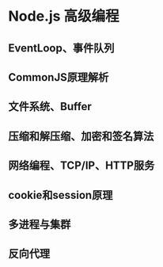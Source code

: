 # Node.js 高级编程
## EventLoop、事件队列
## CommonJS原理解析
## 文件系统、Buffer
## 压缩和解压缩、加密和签名算法
## 网络编程、TCP/IP、HTTP服务
## cookie和session原理
## 多进程与集群
## 反向代理
